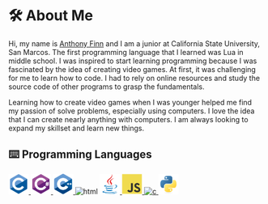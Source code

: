 # 🛠 About Me
Hi, my name is [Anthony Finn](anthonyfinn.xyz) and I am a junior at California State University, San Marcos. The first programming language that I learned was Lua in middle school. I was inspired to start learning programming because I was fascinated by the idea of creating video games. At first, it was challenging for me to learn how to code. I had to rely on online resources and study the source code of other programs to grasp the fundamentals.

Learning how to create video games when I was younger helped me find my passion of solve problems, especially using computers. I love the idea that I can create nearly anything with computers. I am always looking to expand my skillset and learn new things.

## ⌨️ Programming Languages
<p align="left"> 
  <!--- C --->
  <a href="https://www.cprogramming.com/" target="_blank" rel="noreferrer"> 
    <img src="https://raw.githubusercontent.com/devicons/devicon/master/icons/c/c-original.svg" alt="c" width="40" height="40"/> 
  </a>
  <!--- C# -->
  <a href="https://learn.microsoft.com/en-us/dotnet/csharp/" target="_blank" rel="noreferrer"> 
    <img src="https://raw.githubusercontent.com/devicons/devicon/master/icons/csharp/csharp-original.svg" alt="csharp" width="40" height="40"/> 
  </a>
  <!--- C++ -->
  <a href="https://cplusplus.com/" target="_blank" rel="noreferrer"> 
    <img src="https://raw.githubusercontent.com/devicons/devicon/master/icons/cplusplus/cplusplus-original.svg" alt="cplusplus" width="40" height="40"/> 
  </a>
  <!--- HTML -->
  <a target="_blank" rel="noreferrer"> 
    <img src="https://upload.wikimedia.org/wikipedia/commons/thumb/6/61/HTML5_logo_and_wordmark.svg/120px-HTML5_logo_and_wordmark.svg.png" alt="html" width="40" height="40"/> 
  </a>
  <!--- Java -->
  <a href="https://www.java.com" target="_blank" rel="noreferrer"> 
    <img src="https://raw.githubusercontent.com/devicons/devicon/master/icons/java/java-original.svg" alt="java" width="40" height="40"/>
  </a> 
  <!--- JavaScript -->
  <a href="https://www.javascript.com/" target="_blank" rel="noreferrer"> 
    <img src="https://raw.githubusercontent.com/devicons/devicon/master/icons/javascript/javascript-original.svg" alt="javascript" width="40" height="40"/> 
  </a>
  <!--- Lua --->
  <a href="https://www.lua.org/" target="_blank" rel="noreferrer"> 
    <img src="https://cdn.discordapp.com/attachments/995548321592660079/995559442504487004/unknown.png" alt="c" width="40" height="40"/> 
  </a>
  <!--- Python -->
  <a href="https://www.python.org" target="_blank" rel="noreferrer"> 
    <img src="https://raw.githubusercontent.com/devicons/devicon/master/icons/python/python-original.svg" alt="python" width="40" height="40"/> 
  </a> 
</p>
